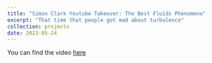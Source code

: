 ```yaml
---
title: "Simon Clark Youtube Takeover: The Best Fluids Phenomena"
excerpt: "That time that people got mad about turbulence"
collection: projects
date: 2023-05-24
---
```


You can find the video [here](https://youtu.be/gF9G7g1nTDk?si=vJ5zuFP1WsgEmEJF)
